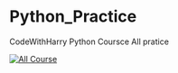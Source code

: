 # Python_Practice
CodeWithHarry Python Coursce All pratice



[![All Course ](https://img.youtube.com/vi/gfDE2a7MKjA/0.jpg)](https://www.youtube.com/watch?v=gfDE2a7MKjA)

